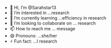 - 👋 Hi, I’m @Sarahstar13
- 👀 I’m interested in ...research
- 🌱 I’m currently learning ...efficiency in research 
- 💞️ I’m looking to collaborate on ... research
- 📫 How to reach me ... message
- 😄 Pronouns: ...she/her
- ⚡ Fun fact: ...I research

<!---
Sarahstar13/Sarahstar13 is a ✨ special ✨ repository because its `README.md` (this file) appears on your GitHub profile.
You can click the Preview link to take a look at your changes.
--->
